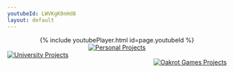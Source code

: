 ```yaml
---
youtubeId: LWVKgK0nHd8
layout: default
---
```


<center>{% include youtubePlayer.html id=page.youtubeId %}</center>

<div style="text-align: center;">
  <a href="https://x.com/home" title="Personal Projects">
    <img src="/zd2hortontest.github.io/assets/img/PersonalProjects.png" alt="Personal Projects" />
  </a>
</div>


<div style="text-align: left;">
  <a href="https://x.com/home" title="University Projects">
    <img src="/zd2hortontest.github.io/assets/img/UniProjects.png" alt="University Projects" />
  </a>
</div>



<div style="text-align: right;">
  <a href="https://x.com/home" title="Oakrot Games Projects">
    <img src="/zd2hortontest.github.io/assets/img/OakrotProjects.png" alt="Oakrot Games Projects" />
  </a>